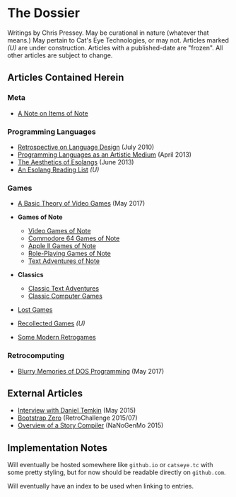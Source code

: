 The Dossier
===========

Writings by Chris Pressey.  May be curational in nature (whatever that means.)
May pertain to Cat's Eye Technologies, or may not.  Articles marked *(U)* are
under construction.  Articles with a published-date are "frozen".  All other
articles are subject to change.

Articles Contained Herein
-------------------------

### Meta

*   [A Note on Items of Note](article/A%20Note%20on%20Items%20of%20Note.md)

### Programming Languages

*   [Retrospective on Language Design](article/Retrospective%20on%20Language%20Design.md) (July 2010)
*   [Programming Languages as an Artistic Medium](article/Programming%20Languages%20as%20an%20Artistic%20Medium.md) (April 2013)
*   [The Aesthetics of Esolangs](article/The%20Aesthetics%20of%20Esolangs.md) (June 2013)
*   [An Esolang Reading List](article/An%20Esolang%20Reading%20List.md) *(U)*

### Games

*   [A Basic Theory of Video Games](article/A%20Basic%20Theory%20of%20Video%20Games.md) (May 2017)
*   **Games of Note**
    
    *   [Video Games of Note](article/Video%20Games%20of%20Note.md)
    *   [Commodore 64 Games of Note](article/Commodore%2064%20Games%20of%20Note.md)
    *   [Apple II Games of Note](article/Apple%20II%20Games%20of%20Note.md)
    *   [Role-Playing Games of Note](article/Role-Playing%20Games%20of%20Note.md)
    *   [Text Adventures of Note](article/Text%20Adventures%20of%20Note.md)

*   **Classics**
    
    *   [Classic Text Adventures](article/Classic%20Text%20Adventures.md)
    *   [Classic Computer Games](article/Classic%20Computer%20Games.md)
    
*   [Lost Games](article/Lost%20Games.md)
*   [Recollected Games](article/Recollected%20Games.md) *(U)*
*   [Some Modern Retrogames](article/Some%20Modern%20Retrogames.md)

### Retrocomputing

*   [Blurry Memories of DOS Programming](article/Blurry%20Memories%20of%20DOS%20Programming.md) (May 2017)

External Articles
-----------------

*   [Interview with Daniel Temkin](http://esoteric.codes/post/118780138572/interview-with-chris-pressey) (May 2015)
*   [Bootstrap Zero](https://github.com/catseye/SITU-SOL/tree/master/doc/bootstrap-zero) (RetroChallenge 2015/07)
*   [Overview of a Story Compiler](https://gist.github.com/cpressey/6324fff6ef0dfdf69b96) (NaNoGenMo 2015)

Implementation Notes
--------------------

Will eventually be hosted somewhere like `github.io` or `catseye.tc` with some
pretty styling, but for now should be readable directly on `github.com`.

Will eventually have an index to be used when linking to entries.
